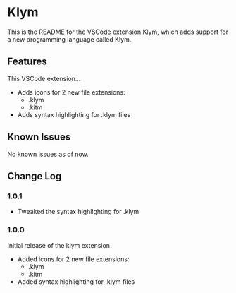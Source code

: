 # Klym
This is the README for the VSCode extension Klym, which adds support for a new programming language called Klym.

## Features

This VSCode extension...

* Adds icons for 2 new file extensions:
  * .klym
  * .kitm
* Adds syntax highlighting for .klym files

## Known Issues

No known issues as of now.

## Change Log

### 1.0.1

* Tweaked the syntax highlighting for .klym

### 1.0.0

Initial release of the klym extension
* Added icons for 2 new file extensions:
  * .klym
  * .kitm
* Added syntax highlighting for .klym files
